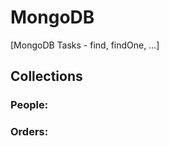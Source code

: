 # MongoDB

[MongoDB Tasks - find, findOne, ...]

## Collections

### People:

[](github.com/...)

### Orders:

[](github.com/...)
